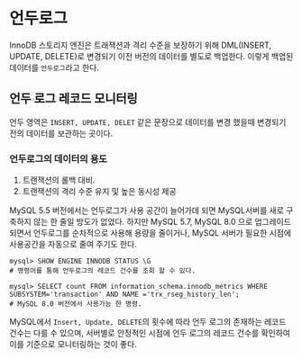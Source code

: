 # 언두로그 

InnoDB 스토리지 엔진은 트래잭션과 격리 수준을 보장하기 위해 DML(INSERT, UPDATE, DELETE)로 변경되기 이전 버전의 데이터를 별도로 백업한다.
이렇게 백업된 데이터를 `언두로그`라고 한다.

## 언두 로그 레코드 모니터링

언두 영역은 `INSERT, UPDATE, DELET` 같은 문장으로 데이터를 변경 했을때 변경되기 전의 데이터를 보관하는 곳이다.

### 언두로그의 데이터의 용도
1. 트랜잭션의 롤백 대비.
2. 트랜잭션의 격리 수준 유지 및 높은 동시성 제공

MySQL 5.5 버전에서는 언두로그가 사용 공간이 늘어가데 되면 MySQL서버를 새로 구축하지 않는 한 줄일 방도가 없었다. 하지만 MySQL 5.7, MySQL 8.0 으로 업그레이드 되면서 언두로그를 순차적으로 사용해 용량을 줄이거나, MySQL 서버가 필요한 시점에 사용공간을 자동으로 줄여 주기도 한다.

```
mysql> SHOW ENGINE INNODB STATUS \G
# 명령어를 통해 언두로그의 레코드 건수를 조회 할 수 있다.

mysql> SELECT count FROM information_schema.innodb_metrics WHERE SUBSYSTEM='transaction' AND NAME ='trx_rseg_history_len';
# MySQL 8.0 버전에서 사용가능 한 명령.
```

MySQL에서 `Insert, Update, DELETE`의 횟수에 따라 언두 로그의 존재하는 레코드 건수는 다를 수 있으며, 서버별로 안정적인 시점에 언두 로그의 레코드 건수를 확인하여 이를 기준으로 모니터링하는 것이 좋다.